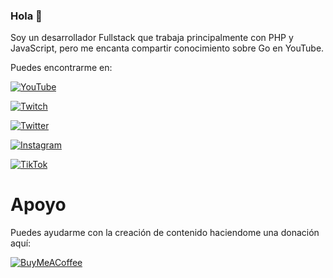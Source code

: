 <!--
**FuenRob/FuenRob** is a ✨ _special_ ✨ repository because its `README.md` (this file) appears on your GitHub profile.

Here are some ideas to get you started:

- 🔭 I’m currently working on ...
- 🌱 I’m currently learning ...
- 👯 I’m looking to collaborate on ...
- 🤔 I’m looking for help with ...
- 💬 Ask me about ...
- 📫 How to reach me: ...
- 😄 Pronouns: ...
- ⚡ Fun fact: ...
-->
### Hola 👋

Soy un desarrollador Fullstack que trabaja principalmente con PHP y JavaScript, pero me encanta compartir conocimiento sobre Go en YouTube.

Puedes encontrarme en:

[![YouTube](https://img.shields.io/badge/YouTube-Roberto_Morais-FF0000?style=for-the-badge&logo=youtube&logoColor=white&labelColor=101010)](https://youtube.com/@FuenRob)

[![Twitch](https://img.shields.io/badge/Twitch-fuenrob-9146FF?style=for-the-badge&logo=twitch&logoColor=white&labelColor=101010)](https://twitch.tv/fuenrob)

[![Twitter](https://img.shields.io/badge/Twitter-@FuenRob-1DA1F2?style=for-the-badge&logo=twitter&logoColor=white&labelColor=101010)](https://twitter.com/FuenRob)

[![Instagram](https://img.shields.io/badge/Instagram-@fuenrob-E4405F?style=for-the-badge&logo=instagram&logoColor=white&labelColor=101010)](https://instagram.com/fuenrob)

[![TikTok](https://img.shields.io/badge/TikTok-@fuenrob-69C9D0?style=for-the-badge&logo=tiktok&logoColor=white&labelColor=101010)](https://tiktok.com/@fuenrob)

# Apoyo
Puedes ayudarme con la creación de contenido haciendome una donación aquí:

[![BuyMeACoffee](https://img.shields.io/badge/Compra_un_cafecito-para_apoyar_mi_contenido-FFDD00?style=for-the-badge&logo=buy-me-a-coffee&logoColor=white&labelColor=101010)](https://www.buymeacoffee.com/fuenrob)
